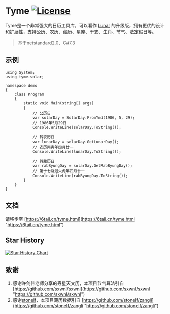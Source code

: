 # Tyme [![License](https://img.shields.io/badge/license-MIT-4EB1BA.svg?style=flat-square)](https://github.com/6tail/tyme4j/blob/master/LICENSE)

Tyme是一个非常强大的日历工具库，可以看作 [Lunar](https://6tail.cn/calendar/api.html "https://6tail.cn/calendar/api.html") 的升级版，拥有更优的设计和扩展性，支持公历、农历、藏历、星座、干支、生肖、节气、法定假日等。

> 基于netstandard2.0、C#7.3

## 示例

    using System;
    using tyme.solar;

    namespace demo
    {
        class Program
        {
            static void Main(string[] args)
            {
                // 公历日
                var solarDay = SolarDay.FromYmd(1986, 5, 29);
                // 1986年5月29日
                Console.WriteLine(solarDay.ToString());
                 
                // 转农历日
                var lunarDay = solarDay.GetLunarDay();
                // 农历丙寅年四月廿一
                Console.WriteLine(lunarDay.ToString());
                 
                // 转藏历日
                var rabByungDay = solarDay.GetRabByungDay();
                // 第十七饶迥火虎年四月廿一
                Console.WriteLine(rabByungDay.ToString());
            }
        }
    }

## 文档

请移步至 [https://6tail.cn/tyme.html](https://6tail.cn/tyme.html "https://6tail.cn/tyme.html")

## Star History

[![Star History Chart](https://api.star-history.com/svg?repos=6tail/tyme4net&type=Date)](https://star-history.com/#6tail/tyme4net&Date)

## 致谢
1. 感谢许剑伟老师分享的寿星天文历，本项目节气算法引自 [https://github.com/sxwnl/sxwnl](https://github.com/sxwnl/sxwnl "https://github.com/sxwnl/sxwnl")
2. 感谢[stonelf](https://github.com/stonelf "https://github.com/stonelf")，本项目藏历数据引自 [https://github.com/stonelf/zangli](https://github.com/stonelf/zangli "https://github.com/stonelf/zangli")
